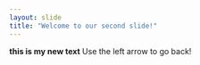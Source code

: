 ```yaml
---
layout: slide
title: "Welcome to our second slide!"
---
```

**this is my new text**
Use the left arrow to go back!

